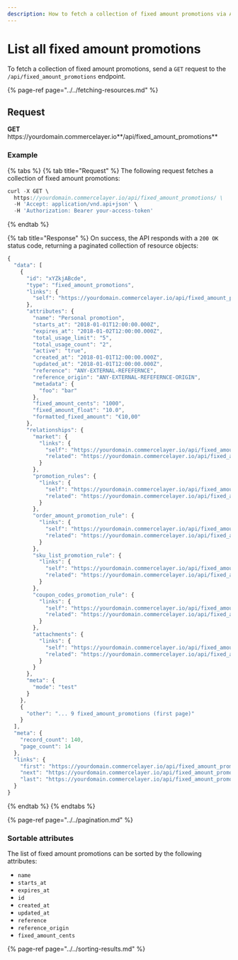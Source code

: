 ```yaml
---
description: How to fetch a collection of fixed amount promotions via API
---
```


# List all fixed amount promotions

To fetch a collection of fixed amount promotions, send a `GET` request to the `/api/fixed_amount_promotions` endpoint.

{% page-ref page="../../fetching-resources.md" %}

## Request

**GET** https://<i></i>yourdomain.commercelayer.io**/api/fixed_amount_promotions**

### **Example**

{% tabs %}
{% tab title="Request" %}
The following request fetches a collection of fixed amount promotions:

```javascript
curl -X GET \
  https://yourdomain.commercelayer.io/api/fixed_amount_promotions/ \
  -H 'Accept: application/vnd.api+json' \
  -H 'Authorization: Bearer your-access-token'
```
{% endtab %}

{% tab title="Response" %}
On success, the API responds with a `200 OK` status code, returning a paginated collection of resource objects:

```javascript
{
  "data": [
    {
      "id": "xYZkjABcde",
      "type": "fixed_amount_promotions",
      "links": {
        "self": "https://yourdomain.commercelayer.io/api/fixed_amount_promotions/xYZkjABcde"
      },
      "attributes": {
        "name": "Personal promotion",
        "starts_at": "2018-01-01T12:00:00.000Z",
        "expires_at": "2018-01-02T12:00:00.000Z",
        "total_usage_limit": "5",
        "total_usage_count": "2",
        "active": "true",
        "created_at": "2018-01-01T12:00:00.000Z",
        "updated_at": "2018-01-01T12:00:00.000Z",
        "reference": "ANY-EXTERNAL-REFEFERNCE",
        "reference_origin": "ANY-EXTERNAL-REFEFERNCE-ORIGIN",
        "metadata": {
          "foo": "bar"
        },
        "fixed_amount_cents": "1000",
        "fixed_amount_float": "10.0",
        "formatted_fixed_amount": "€10,00"
      },
      "relationships": {
        "market": {
          "links": {
            "self": "https://yourdomain.commercelayer.io/api/fixed_amount_promotions/xYZkjABcde/relationships/market",
            "related": "https://yourdomain.commercelayer.io/api/fixed_amount_promotions/xYZkjABcde/market"
          }
        },
        "promotion_rules": {
          "links": {
            "self": "https://yourdomain.commercelayer.io/api/fixed_amount_promotions/xYZkjABcde/relationships/promotion_rules",
            "related": "https://yourdomain.commercelayer.io/api/fixed_amount_promotions/xYZkjABcde/promotion_rules"
          }
        },
        "order_amount_promotion_rule": {
          "links": {
            "self": "https://yourdomain.commercelayer.io/api/fixed_amount_promotions/xYZkjABcde/relationships/order_amount_promotion_rule",
            "related": "https://yourdomain.commercelayer.io/api/fixed_amount_promotions/xYZkjABcde/order_amount_promotion_rule"
          }
        },
        "sku_list_promotion_rule": {
          "links": {
            "self": "https://yourdomain.commercelayer.io/api/fixed_amount_promotions/xYZkjABcde/relationships/sku_list_promotion_rule",
            "related": "https://yourdomain.commercelayer.io/api/fixed_amount_promotions/xYZkjABcde/sku_list_promotion_rule"
          }
        },
        "coupon_codes_promotion_rule": {
          "links": {
            "self": "https://yourdomain.commercelayer.io/api/fixed_amount_promotions/xYZkjABcde/relationships/coupon_codes_promotion_rule",
            "related": "https://yourdomain.commercelayer.io/api/fixed_amount_promotions/xYZkjABcde/coupon_codes_promotion_rule"
          }
        },
        "attachments": {
          "links": {
            "self": "https://yourdomain.commercelayer.io/api/fixed_amount_promotions/xYZkjABcde/relationships/attachments",
            "related": "https://yourdomain.commercelayer.io/api/fixed_amount_promotions/xYZkjABcde/attachments"
          }
        }
      },
      "meta": {
        "mode": "test"
      }
    },
    {
      "other": "... 9 fixed_amount_promotions (first page)"
    }
  ],
  "meta": {
    "record_count": 140,
    "page_count": 14
  },
  "links": {
    "first": "https://yourdomain.commercelayer.io/api/fixed_amount_promotions?page[number]=1&page[size]=10",
    "next": "https://yourdomain.commercelayer.io/api/fixed_amount_promotions?page[number]=2&page[size]=10",
    "last": "https://yourdomain.commercelayer.io/api/fixed_amount_promotions?page[number]=14&page[size]=10"
  }
}
```
{% endtab %}
{% endtabs %}

{% page-ref page="../../pagination.md" %}

### Sortable attributes

The list of fixed amount promotions can be sorted by the following attributes:

* `name`
* `starts_at`
* `expires_at`
* `id`
* `created_at`
* `updated_at`
* `reference`
* `reference_origin`
* `fixed_amount_cents`

{% page-ref page="../../sorting-results.md" %}

